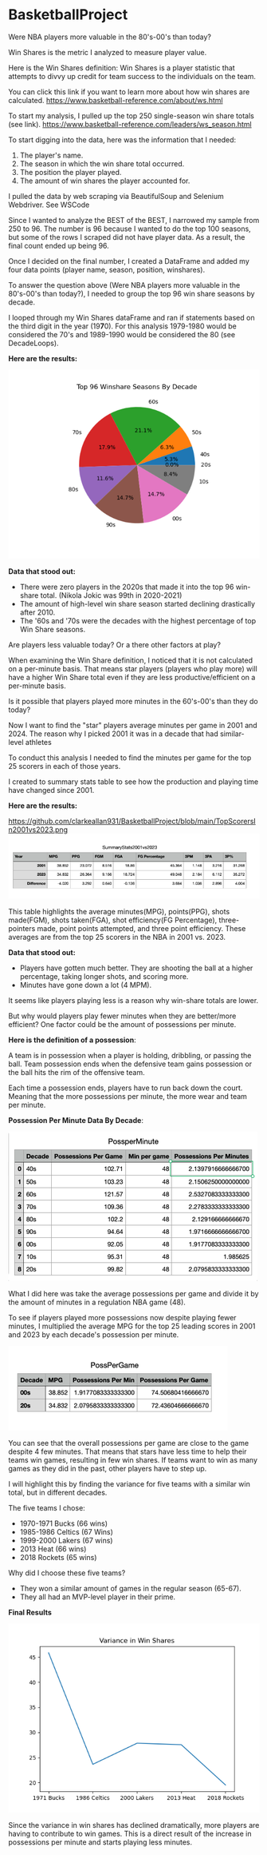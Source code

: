 # BasketballProject

Were NBA players more valuable in the 80's-00's than today?

Win Shares is the metric I analyzed to measure player value.

Here is the Win Shares definition: 
Win Shares is a player statistic that attempts to divvy up credit for team success to the individuals on the team.

You can click this link if you want to learn more about how win shares are calculated. 
https://www.basketball-reference.com/about/ws.html

To start my analysis, I pulled up the top 250 single-season win share totals (see link). 
https://www.basketball-reference.com/leaders/ws_season.html

To start digging into the data, here was the information that I needed:
1. The player's name.
2. The season in which the win share total occurred.
3. The position the player played.
4. The amount of win shares the player accounted for.

I pulled the data by web scraping via BeautifulSoup and Selenium Webdriver. See WSCode

Since I wanted to analyze the BEST of the BEST, I narrowed my sample from 250 to 96. The number is 96 because I wanted to do the top 100 seasons, but some of the rows I scraped did not have player data. As a result, the final count ended up being 96. 

Once I decided on the final number, I created a DataFrame and added my four data points (player name, season, position, winshares).

To answer the question above (Were NBA players more valuable in the 80's-00's than today?), I needed to group the top 96 win share seasons by decade. 

I looped through my Win Shares dataFrame and ran if statements based on the third digit in the year (19**7**0). For this analysis 1979-1980 would be considered the 70's and 1989-1990 would be considered the 80 (see DecadeLoops).

**Here are the results:**

![Top96PieChart](https://github.com/clarkeallan931/BasketballProject/blob/main/WSPieChart.png)

**Data that stood out:**

- There were zero players in the 2020s that made it into the top 96 win-share total. (Nikola Jokic was 99th in 2020-2021)
- The amount of high-level win share season started declining drastically after 2010.
- The '60s and '70s were the decades with the highest percentage of top Win Share seasons. 

Are players less valuable today? Or a there other factors at play? 

When examining the Win Share definition, I noticed that it is not calculated on a per-minute basis. That means star players (players who play more) will have a higher Win Share total even if they are less productive/efficient on a per-minute basis. 

Is it possible that players played more minutes in the 60's-00's than they do today? 

Now I want to find the "star" players average minutes per game in 2001 and 2024. The reason why I picked 2001 it was in a decade that had similar-level athletes 

To conduct this analysis I needed to find the minutes per game for the top 25 scorers in each of those years. 

I created to summary stats table to see how the production and playing time have changed since 2001.

**Here are the results:**

https://github.com/clarkeallan931/BasketballProject/blob/main/TopScorersIn2001vs2023.png
![summarystats](https://github.com/clarkeallan931/BasketballProject/blob/main/TopScorersIn2001vs2023.png)


This table highlights the average minutes(MPG), points(PPG), shots made(FGM), shots taken(FGA), shot efficiency(FG Percentage), three-pointers made, point points attempted, and three point efficiency. These averages are from the top 25 scorers in the NBA in 2001 vs. 2023.

**Data that stood out:**

- Players have gotten much better. They are shooting the ball at a higher percentage, taking longer shots, and scoring more.
- Minutes have gone down a lot (4 MPM).

It seems like players playing less is a reason why win-share totals are lower.

But why would players play fewer minutes when they are better/more efficient? One factor could be the amount of possessions per minute. 

**Here is the definition of a possession**: 

A team is in possession when a player is holding, dribbling, or passing the ball. Team
possession ends when the defensive team gains possession or the ball hits the rim of the
offensive team.

Each time a possession ends, players have to run back down the court. Meaning that the more possessions per minute, the more wear and team per minute.

**Possession Per Minute Data By Decade**:

![posspermin](https://github.com/clarkeallan931/BasketballProject/blob/main/PossPerMinue.png#:~:text=PossPerGame.png-,PossPerMinue,-.png)

What I did here was take the average possessions per game and divide it by the amount of minutes in a regulation NBA game (48).

To see if players played more possessions now despite playing fewer minutes, I multiplied the average MPG for the top 25 leading scores in 2001 and 2023 by each decade's possession per minute.

![posspergame](https://github.com/clarkeallan931/BasketballProject/blob/main/PossPerGame.png#:~:text=DecadeLoops.png-,PossPerGame,-.png)

You can see that the overall possessions per game are close to the game despite 4 few minutes. That means that stars have less time to help their teams win games, resulting in few win shares. If teams want to win as many games as they did in the past, other players have to step up.

I will highlight this by finding the  variance for five teams with a similar win total, but in different decades. 

The five teams I chose:
- 1970-1971 Bucks (66 wins)
- 1985-1986 Celtics (67 Wins)
- 1999-2000 Lakers (67 wins)
- 2013 Heat (66 wins)
- 2018 Rockets (65 wins)

Why did I choose these five teams?

- They won a similar amount of games in the regular season (65-67).
- They all had an MVP-level player in their prime.

**Final Results**


![varinWS](https://github.com/clarkeallan931/BasketballProject/blob/main/VarianceInWS.png#:~:text=TopScorersIn2001vs2023.png-,VarianceInWS,-.png)


Since the variance in win shares has declined dramatically, more players are having to contribute to win games. This is a direct result of the increase in possessions per minute and starts playing less minutes. 











